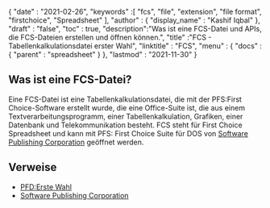 {
  "date" : "2021-02-26",
  "keywords" :[ "fcs", "file", "extension", "file format", "firstchoice", "Spreadsheet" ],
  "author" : {
    "display_name" : "Kashif Iqbal"
},
  "draft" : "false",
  "toc" : true,
  "description":"Was ist eine FCS-Datei und APIs, die FCS-Dateien erstellen und öffnen können.",
  "title" :"FCS - Tabellenkalkulationsdatei erster Wahl",
  "linktitle" : "FCS",
  "menu" : {
    "docs" : {
      "parent" : "spreadsheet"
}
},
  "lastmod" : "2021-11-30"
}

## Was ist eine FCS-Datei?

Eine FCS-Datei ist eine Tabellenkalkulationsdatei, die mit der PFS:First Choice-Software erstellt wurde, die eine Office-Suite ist, die aus einem Textverarbeitungsprogramm, einer Tabellenkalkulation, Grafiken, einer Datenbank und Telekommunikation besteht. FCS steht für First Choice Spreadsheet und kann mit PFS: First Choice Suite für DOS von [Software Publishing Corporation](https://en.wikipedia.org/wiki/Software_Publishing_Corporation) geöffnet werden.

## Verweise

* [PFD:Erste Wahl](http://justsolve.archiveteam.org/wiki/PFS:First_Choice)
* [Software Publishing Corporation](https://en.wikipedia.org/wiki/Software_Publishing_Corporation)

